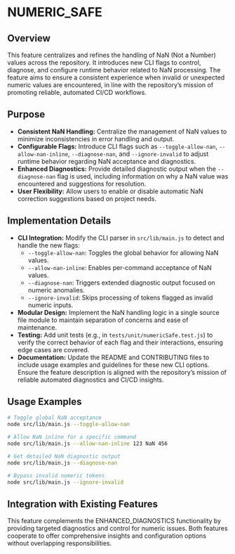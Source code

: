 # NUMERIC_SAFE

## Overview
This feature centralizes and refines the handling of NaN (Not a Number) values across the repository. It introduces new CLI flags to control, diagnose, and configure runtime behavior related to NaN processing. The feature aims to ensure a consistent experience when invalid or unexpected numeric values are encountered, in line with the repository’s mission of promoting reliable, automated CI/CD workflows.

## Purpose
- **Consistent NaN Handling:** Centralize the management of NaN values to minimize inconsistencies in error handling and output.
- **Configurable Flags:** Introduce CLI flags such as `--toggle-allow-nan`, `--allow-nan-inline`, `--diagnose-nan`, and `--ignore-invalid` to adjust runtime behavior regarding NaN acceptance and diagnostics.
- **Enhanced Diagnostics:** Provide detailed diagnostic output when the `--diagnose-nan` flag is used, including information on why a NaN value was encountered and suggestions for resolution.
- **User Flexibility:** Allow users to enable or disable automatic NaN correction suggestions based on project needs.

## Implementation Details
- **CLI Integration:** Modify the CLI parser in `src/lib/main.js` to detect and handle the new flags:
  - `--toggle-allow-nan`: Toggles the global behavior for allowing NaN values.
  - `--allow-nan-inline`: Enables per-command acceptance of NaN values.
  - `--diagnose-nan`: Triggers extended diagnostic output focused on numeric anomalies.
  - `--ignore-invalid`: Skips processing of tokens flagged as invalid numeric inputs.
- **Modular Design:** Implement the NaN handling logic in a single source file module to maintain separation of concerns and ease of maintenance.
- **Testing:** Add unit tests (e.g., in `tests/unit/numericSafe.test.js`) to verify the correct behavior of each flag and their interactions, ensuring edge cases are covered.
- **Documentation:** Update the README and CONTRIBUTING files to include usage examples and guidelines for these new CLI options. Ensure the feature description is aligned with the repository’s mission of reliable automated diagnostics and CI/CD insights.

## Usage Examples
```bash
# Toggle global NaN acceptance
node src/lib/main.js --toggle-allow-nan

# Allow NaN inline for a specific command
node src/lib/main.js --allow-nan-inline 123 NaN 456

# Get detailed NaN diagnostic output
node src/lib/main.js --diagnose-nan

# Bypass invalid numeric tokens
node src/lib/main.js --ignore-invalid
```

## Integration with Existing Features
This feature complements the ENHANCED_DIAGNOSTICS functionality by providing targeted diagnostics and control for numeric issues. Both features cooperate to offer comprehensive insights and configuration options without overlapping responsibilities.
